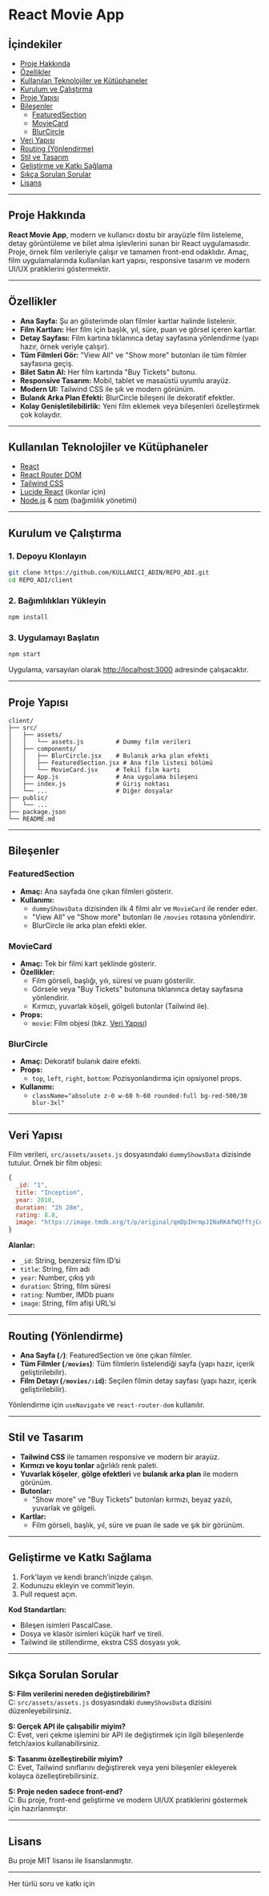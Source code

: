 # React Movie App

## İçindekiler

- [Proje Hakkında](#proje-hakkında)
- [Özellikler](#özellikler)
- [Kullanılan Teknolojiler ve Kütüphaneler](#kullanılan-teknolojiler-ve-kütüphaneler)
- [Kurulum ve Çalıştırma](#kurulum-ve-çalıştırma)
- [Proje Yapısı](#proje-yapısı)
- [Bileşenler](#bileşenler)
  - [FeaturedSection](#featuredsection)
  - [MovieCard](#moviecard)
  - [BlurCircle](#blurcircle)
- [Veri Yapısı](#veri-yapısı)
- [Routing (Yönlendirme)](#routing-yönlendirme)
- [Stil ve Tasarım](#stil-ve-tasarım)
- [Geliştirme ve Katkı Sağlama](#geliştirme-ve-katkı-sağlama)
- [Sıkça Sorulan Sorular](#sıkça-sorulan-sorular)
- [Lisans](#lisans)

---

## Proje Hakkında

**React Movie App**, modern ve kullanıcı dostu bir arayüzle film listeleme, detay görüntüleme ve bilet alma işlevlerini sunan bir React uygulamasıdır. Proje, örnek film verileriyle çalışır ve tamamen front-end odaklıdır. Amaç, film uygulamalarında kullanılan kart yapısı, responsive tasarım ve modern UI/UX pratiklerini göstermektir.

---

## Özellikler

- **Ana Sayfa:** Şu an gösterimde olan filmler kartlar halinde listelenir.
- **Film Kartları:** Her film için başlık, yıl, süre, puan ve görsel içeren kartlar.
- **Detay Sayfası:** Film kartına tıklanınca detay sayfasına yönlendirme (yapı hazır, örnek veriyle çalışır).
- **Tüm Filmleri Gör:** "View All" ve "Show more" butonları ile tüm filmler sayfasına geçiş.
- **Bilet Satın Al:** Her film kartında "Buy Tickets" butonu.
- **Responsive Tasarım:** Mobil, tablet ve masaüstü uyumlu arayüz.
- **Modern UI:** Tailwind CSS ile şık ve modern görünüm.
- **Bulanık Arka Plan Efekti:** BlurCircle bileşeni ile dekoratif efektler.
- **Kolay Genişletilebilirlik:** Yeni film eklemek veya bileşenleri özelleştirmek çok kolaydır.

---

## Kullanılan Teknolojiler ve Kütüphaneler

- [React](https://react.dev/)
- [React Router DOM](https://reactrouter.com/)
- [Tailwind CSS](https://tailwindcss.com/)
- [Lucide React](https://lucide.dev/) (ikonlar için)
- [Node.js](https://nodejs.org/) & [npm](https://www.npmjs.com/) (bağımlılık yönetimi)

---

## Kurulum ve Çalıştırma

### 1. Depoyu Klonlayın

```bash
git clone https://github.com/KULLANICI_ADIN/REPO_ADI.git
cd REPO_ADI/client
```

### 2. Bağımlılıkları Yükleyin

```bash
npm install
```

### 3. Uygulamayı Başlatın

```bash
npm start
```

Uygulama, varsayılan olarak [http://localhost:3000](http://localhost:3000) adresinde çalışacaktır.

---

## Proje Yapısı

```
client/
├── src/
│   ├── assets/
│   │   └── assets.js         # Dummy film verileri
│   ├── components/
│   │   ├── BlurCircle.jsx    # Bulanık arka plan efekti
│   │   ├── FeaturedSection.jsx # Ana film listesi bölümü
│   │   └── MovieCard.jsx     # Tekil film kartı
│   ├── App.js                # Ana uygulama bileşeni
│   ├── index.js              # Giriş noktası
│   └── ...                   # Diğer dosyalar
├── public/
│   └── ...
├── package.json
└── README.md
```

---

## Bileşenler

### FeaturedSection

- **Amaç:** Ana sayfada öne çıkan filmleri gösterir.
- **Kullanımı:** 
  - `dummyShowsData` dizisinden ilk 4 filmi alır ve `MovieCard` ile render eder.
  - "View All" ve "Show more" butonları ile `/movies` rotasına yönlendirir.
  - BlurCircle ile arka plan efekti ekler.

### MovieCard

- **Amaç:** Tek bir filmi kart şeklinde gösterir.
- **Özellikler:**
  - Film görseli, başlığı, yılı, süresi ve puanı gösterilir.
  - Görsele veya "Buy Tickets" butonuna tıklanınca detay sayfasına yönlendirir.
  - Kırmızı, yuvarlak köşeli, gölgeli butonlar (Tailwind ile).
- **Props:** 
  - `movie`: Film objesi (bkz. [Veri Yapısı](#veri-yapısı))

### BlurCircle

- **Amaç:** Dekoratif bulanık daire efekti.
- **Props:**
  - `top`, `left`, `right`, `bottom`: Pozisyonlandırma için opsiyonel props.
- **Kullanımı:** 
  - `className="absolute z-0 w-60 h-60 rounded-full bg-red-500/30 blur-3xl"`

---

## Veri Yapısı

Film verileri, `src/assets/assets.js` dosyasındaki `dummyShowsData` dizisinde tutulur. Örnek bir film objesi:

```js
{
  _id: "1",
  title: "Inception",
  year: 2010,
  duration: "2h 28m",
  rating: 8.8,
  image: "https://image.tmdb.org/t/p/original/qmDpIHrmpJINaRKAfWQfftjCdyi.jpg"
}
```

**Alanlar:**
- `_id`: String, benzersiz film ID’si
- `title`: String, film adı
- `year`: Number, çıkış yılı
- `duration`: String, film süresi
- `rating`: Number, IMDb puanı
- `image`: String, film afişi URL’si

---

## Routing (Yönlendirme)

- **Ana Sayfa (`/`)**: FeaturedSection ve öne çıkan filmler.
- **Tüm Filmler (`/movies`)**: Tüm filmlerin listelendiği sayfa (yapı hazır, içerik geliştirilebilir).
- **Film Detayı (`/movies/:id`)**: Seçilen filmin detay sayfası (yapı hazır, içerik geliştirilebilir).

Yönlendirme için `useNavigate` ve `react-router-dom` kullanılır.

---

## Stil ve Tasarım

- **Tailwind CSS** ile tamamen responsive ve modern bir arayüz.
- **Kırmızı ve koyu tonlar** ağırlıklı renk paleti.
- **Yuvarlak köşeler**, **gölge efektleri** ve **bulanık arka plan** ile modern görünüm.
- **Butonlar:** 
  - "Show more" ve "Buy Tickets" butonları kırmızı, beyaz yazılı, yuvarlak ve gölgeli.
- **Kartlar:** 
  - Film görseli, başlık, yıl, süre ve puan ile sade ve şık bir görünüm.

---

## Geliştirme ve Katkı Sağlama

1. Fork’layın ve kendi branch’inizde çalışın.
2. Kodunuzu ekleyin ve commit’leyin.
3. Pull request açın.

**Kod Standartları:**
- Bileşen isimleri PascalCase.
- Dosya ve klasör isimleri küçük harf ve tireli.
- Tailwind ile stillendirme, ekstra CSS dosyası yok.

---

## Sıkça Sorulan Sorular

**S: Film verilerini nereden değiştirebilirim?**  
C: `src/assets/assets.js` dosyasındaki `dummyShowsData` dizisini düzenleyebilirsiniz.

**S: Gerçek API ile çalışabilir miyim?**  
C: Evet, veri çekme işlemini bir API ile değiştirmek için ilgili bileşenlerde fetch/axios kullanabilirsiniz.

**S: Tasarımı özelleştirebilir miyim?**  
C: Evet, Tailwind sınıflarını değiştirerek veya yeni bileşenler ekleyerek kolayca özelleştirebilirsiniz.

**S: Proje neden sadece front-end?**  
C: Bu proje, front-end geliştirme ve modern UI/UX pratiklerini göstermek için hazırlanmıştır.

---

## Lisans

Bu proje MIT lisansı ile lisanslanmıştır.

---

Her türlü soru ve katkı için
